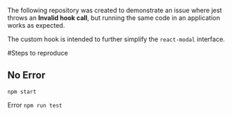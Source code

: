 The following repository was created to demonstrate an issue where jest throws an **Invalid hook call**, but running the same code in an application works as expected.

The custom hook is intended to further simplify the `react-modal` interface.

#Steps to reproduce

## No Error

`npm start`

Error
`npm run test`
